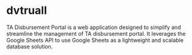 # dvtruall
TA Disbursement Portal is a web application designed to simplify and streamline the management of TA disbursement portal. 
It leverages the Google Sheets API to use Google Sheets as a lightweight and scalable database solution.
